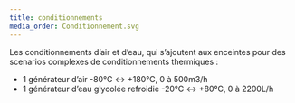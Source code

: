 ```yaml
---
title: conditionnements
media_order: Conditionnement.svg
---
```


Les conditionnements d’air et d’eau, qui s’ajoutent aux enceintes pour des scenarios complexes de conditionnements thermiques :

* 1 générateur d’air -80°C ↔ +180°C, 0 à 500m3/h
* 1 générateur d’eau glycolée refroidie -20°C ↔ +80°C, 0 à 2200L/h